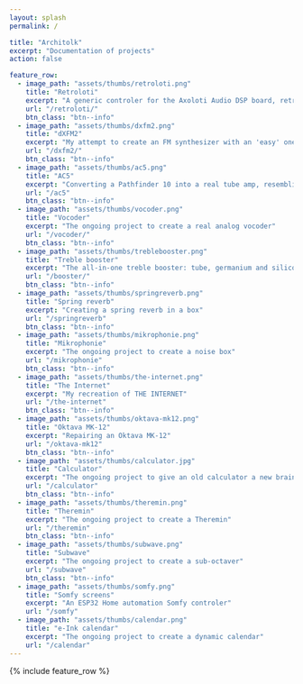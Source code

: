 ```yaml
---
layout: splash
permalink: /

title: "Architolk"
excerpt: "Documentation of projects"
action: false

feature_row:
  - image_path: "assets/thumbs/retroloti.png"
    title: "Retroloti"
    excerpt: "A generic controler for the Axoloti Audio DSP board, retro style"
    url: "/retroloti/"
    btn_class: "btn--info"
  - image_path: "assets/thumbs/dxfm2.png"
    title: "dXFM2"
    excerpt: "My attempt to create an FM synthesizer with an 'easy' one-know-one-function interface"
    url: "/dxfm2/"
    btn_class: "btn--info"
  - image_path: "assets/thumbs/ac5.png"
    title: "AC5"
    excerpt: "Converting a Pathfinder 10 into a real tube amp, resembling the '60s VOX style AC amps"
    url: "/ac5"
    btn_class: "btn--info"
  - image_path: "assets/thumbs/vocoder.png"
    title: "Vocoder"
    excerpt: "The ongoing project to create a real analog vocoder"
    url: "/vocoder/"
    btn_class: "btn--info"
  - image_path: "assets/thumbs/treblebooster.png"
    title: "Treble booster"
    excerpt: "The all-in-one treble booster: tube, germanium and silicon all in one box"
    url: "/booster/"
    btn_class: "btn--info"
  - image_path: "assets/thumbs/springreverb.png"
    title: "Spring reverb"
    excerpt: "Creating a spring reverb in a box"
    url: "/springreverb"
    btn_class: "btn--info"
  - image_path: "assets/thumbs/mikrophonie.png"
    title: "Mikrophonie"
    excerpt: "The ongoing project to create a noise box"
    url: "/mikrophonie"
    btn_class: "btn--info"
  - image_path: "assets/thumbs/the-internet.png"
    title: "The Internet"
    excerpt: "My recreation of THE INTERNET"
    url: "/the-internet"
    btn_class: "btn--info"
  - image_path: "assets/thumbs/oktava-mk12.png"
    title: "Oktava MK-12"
    excerpt: "Repairing an Oktava MK-12"
    url: "/oktava-mk12"
    btn_class: "btn--info"
  - image_path: "assets/thumbs/calculator.jpg"
    title: "Calculator"
    excerpt: "The ongoing project to give an old calculator a new brain"
    url: "/calculator"
    btn_class: "btn--info"
  - image_path: "assets/thumbs/theremin.png"
    title: "Theremin"
    excerpt: "The ongoing project to create a Theremin"
    url: "/theremin"
    btn_class: "btn--info"
  - image_path: "assets/thumbs/subwave.png"
    title: "Subwave"
    excerpt: "The ongoing project to create a sub-octaver"
    url: "/subwave"
    btn_class: "btn--info"
  - image_path: "assets/thumbs/somfy.png"
    title: "Somfy screens"
    excerpt: "An ESP32 Home automation Somfy controler"
    url: "/somfy"
  - image_path: "assets/thumbs/calendar.png"
    title: "e-Ink calendar"
    excerpt: "The ongoing project to create a dynamic calendar"
    url: "/calendar"
---
```

{% include feature_row %}
